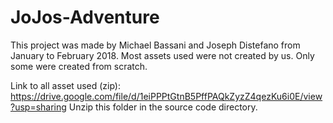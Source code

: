 # JoJos-Adventure
This project was made by Michael Bassani and Joseph Distefano from January to February 2018. 
Most assets used were not created by us. Only some were created from scratch. 

Link to all asset used (zip): https://drive.google.com/file/d/1eiPPPtGtnB5PffPAQkZyzZ4qezKu6i0E/view?usp=sharing
Unzip this folder in the source code directory.
